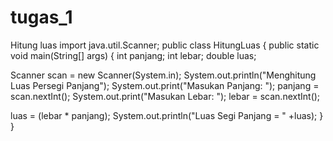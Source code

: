 # tugas_1
Hitung luas
import java.util.Scanner;
public class HitungLuas {
public static void main(String[] args) {
   int panjang;
   int lebar;
   double luas;
 
   Scanner scan = new Scanner(System.in);
   System.out.println("Menghitung Luas Persegi Panjang");
   System.out.print("Masukan Panjang: ");
   panjang = scan.nextInt();
   System.out.print("Masukan Lebar: ");
   lebar = scan.nextInt();
  
   luas = (lebar * panjang);
   System.out.println("Luas Segi Panjang = " +luas);
    }
}
